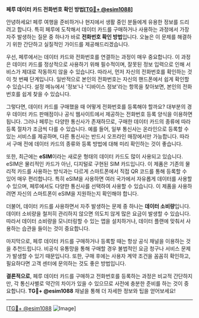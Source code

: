 **페루 데이터 카드 전화번호 확인 방법[[TG💪+ @esim1088](https://t.me/s/esim1088)]**

안녕하세요! 페루 여행을 준비하거나 현지에서 생활 중인 분들에게 유용한 정보를 드리려고 합니다. 특히 페루에 도착해서 데이터 카드를 구매하거나 사용하는 과정에서 가장 자주 발생하는 질문 중 하나가 바로 **전화번호 확인 방법**입니다. 오늘은 이 문제를 해결하기 위한 간단하고 실질적인 가이드를 제공해드리겠습니다.

우선, 페루에서는 데이터 카드와 전화번호를 연결하는 과정이 매우 중요합니다. 이 과정은 데이터 카드를 정상적으로 사용하기 위해 필수적이며, 잘못된 정보 입력으로 인해 서비스가 제대로 작동하지 않을 수 있습니다. 따라서, 먼저 자신의 전화번호를 확인하는 것이 첫 번째 단계입니다. 일반적으로 본인의 전화번호는 자신의 핸드폰에서 쉽게 확인할 수 있습니다. 설정 메뉴에서 '정보'나 '디바이스 정보'라는 항목을 찾아보면, 본인의 전화번호를 쉽게 찾을 수 있습니다.

그렇다면, 데이터 카드를 구매했을 때 어떻게 전화번호를 등록해야 할까요? 대부분의 경우 데이터 카드 판매점이나 공식 웹사이트에서 제공하는 전화번호 등록 양식을 이용하면 됩니다. 그러나 페루는 다양한 통신사가 존재하므로, 구매한 데이터 카드의 종류에 따라 등록 절차가 조금씩 다를 수 있습니다. 예를 들어, 일부 통신사는 온라인으로 등록할 수 있는 서비스를 제공하며, 다른 통신사는 반드시 오프라인 매장에서만 가능합니다. 따라서 구매 전에 데이터 카드의 종류와 등록 방법에 대해 미리 확인하는 것이 좋습니다.

또한, 최근에는 **eSIM**이라는 새로운 형태의 데이터 카드도 많이 사용되고 있습니다. eSIM은 물리적인 카드가 아닌, 디지털로 구현된 SIM 카드입니다. 이 제품은 기존의 물리적 카드를 사용하는 방식과는 다르게 스마트폰에서 직접 QR 코드를 통해 등록할 수 있어 매우 편리합니다. 특히 eSIM을 사용하면 여러 국가에서 자유롭게 데이터를 사용할 수 있으며, 페루에서도 다양한 통신사를 선택하여 사용할 수 있습니다. 이 제품을 사용하려면 자신의 스마트폰이 eSIM을 지원하는지 확인해야 합니다.

더불어, 데이터 카드를 사용하면서 자주 발생하는 문제 중 하나는 **데이터 소비량**입니다. 데이터 소비량을 철저히 관리하지 않으면 의도치 않게 많은 요금이 발생할 수 있습니다. 따라서 데이터 소비량을 모니터링할 수 있는 앱을 설치하거나, 데이터 플랜에 맞춰서 사용하는 습관을 들이는 것이 중요합니다.

마지막으로, 페루 데이터 카드를 구매하거나 등록할 때는 항상 공식 채널을 이용하는 것을 추천드립니다. 비공식 유통망을 통해 구매할 경우 불법적인 요금 청구나 서비스 문제가 발생할 수 있기 때문입니다. 또한, 구매 후에는 사용자 계약 조건을 꼼꼼히 확인하고, 필요하다면 고객 센터에 문의하는 것도 좋은 방법입니다.

**결론적으로**, 페루 데이터 카드를 구매하고 전화번호를 등록하는 과정은 비교적 간단하지만, 각 통신사별로 약간의 차이가 있을 수 있으므로 사전에 충분한 준비를 하는 것이 중요합니다. **TG💪+ @esim1088** 채널을 통해 더 자세한 정보와 팁을 얻어보세요!

---

[[TG💪+ @esim1088](https://t.me/s/esim1088) ![Image](https://i.postimg.cc/Y0z9fWf4/image.png)]